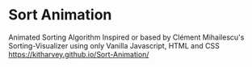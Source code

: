 # Sort Animation
Animated Sorting Algorithm
Inspired or based by Clément Mihailescu's Sorting-Visualizer
using only Vanilla Javascript, HTML and CSS
https://kitharvey.github.io/Sort-Animation/
